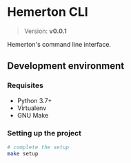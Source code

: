 # Hemerton CLI

> Version: **v0.0.1**

Hemerton's command line interface.

## Development environment

### Requisites

- Python 3.7+
- Virtualenv
- GNU Make

### Setting up the project

```bash
# complete the setup
make setup
```
